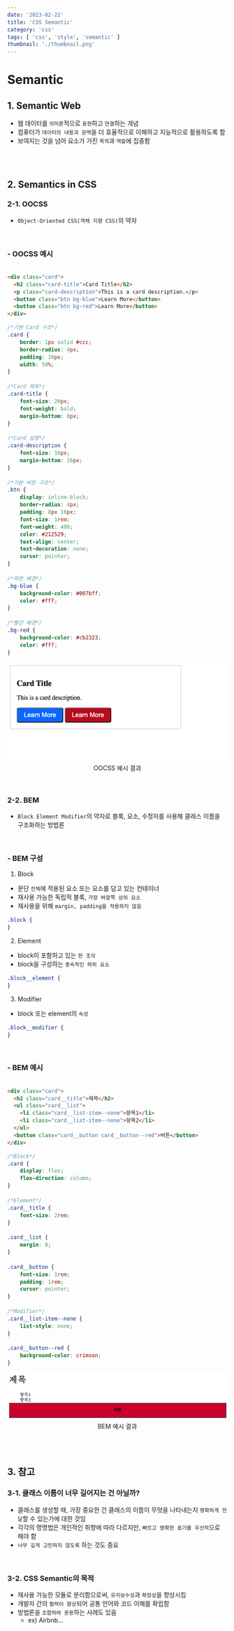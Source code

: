 ```yaml
---
date: '2023-02-22'
title: 'CSS Semantic'
category: 'css'
tags: [ 'css', 'style', 'semantic' ]
thumbnail: './thumbnail.png'
---
```


# Semantic

## 1. Semantic Web

- 웹 데이터를 `의미론`적으로 `표현`하고 `연결`하는 개념
- 컴퓨터가 `데이터의 내용과 문맥`을 더 효율적으로 이해하고 지능적으로 활용하도록 함
- 보여지는 것을 넘어 요소가 가진 `목적`과 `역할`에 집중함

<br>
<br>

## 2. Semantics in CSS

### 2-1. OOCSS

- `Object-Oriented CSS(객체 지향 CSS)`의 약자

<br>

### - OOCSS 예시

```html

<div class="card">
  <h2 class="card-title">Card Title</h2>
  <p class="card-description">This is a card description.</p>
  <button class="btn bg-blue">Learn More</button>
  <button class="btn bg-red">Learn More</button>
</div>
```

```css
/*기본 Card 구조*/
.card {
    border: 1px solid #ccc;
    border-radius: 4px;
    padding: 16px;
    width: 50%;
}

/*Card 제목*/
.card-title {
    font-size: 20px;
    font-weight: bold;
    margin-bottom: 8px;
}

/*Card 설명*/
.card-description {
    font-size: 16px;
    margin-bottom: 16px;
}

/*기본 버튼 구조*/
.btn {
    display: inline-block;
    border-radius: 4px;
    padding: 8px 16px;
    font-size: 1rem;
    font-weight: 400;
    color: #212529;
    text-align: center;
    text-decoration: none;
    cursor: pointer;
}

/*파란 배경*/
.bg-blue {
    background-color: #007bff;
    color: #fff;
}

/*빨간 배경*/
.bg-red {
    background-color: #cb2323;
    color: #fff;
}
```

<p align="center">
  <img src="CSS_OOCSS_example.png" alt="OOCSS 예시"><br/>
  <span>OOCSS 예시 결과</span>
</p>

<br>

### 2-2. BEM

- `Block Element Modifier`의 약자로 블록, 요소, 수정자를 사용해 클래스 이름을 구조화하는 방법론

<br>

### - BEM 구성

1. Block

- 문단 `전체`에 적용된 요소 또는 요소를 담고 있는 컨테이너
- 재사용 가능한 독립적 블록, `가장 바깥쪽 상위 요소`
- 재사용을 위해 `margin, padding을 적용하지 않음`

```css
.block {
}
```

2. Element

- block이 포함하고 있는 `한 조각`
- block을 구성하는 `종속적인 하위 요소`

```css
.block__element {
}
```

3. Modifier

- block 또는 element의 `속성`

```css
.block__modifier {
}
```

<br>

### - BEM 예시

```html

<div class="card">
  <h2 class="card__title">제목</h2>
  <ul class="card__list">
    <li class="card__list-item--none">항목1</li>
    <li class="card__list-item--none">항목2</li>
  </ul>
  <button class="card__button card__button--red">버튼</button>
</div>
```

```css
/*Block*/
.card {
    display: flex;
    flex-direction: column;
}

/*Element*/
.card__title {
    font-size: 2rem;
}

.card__list {
    margin: 0;
}

.card__button {
    font-size: 1rem;
    padding: 1rem;
    cursor: pointer;
}

/*Modifier*/
.card__list-item--none {
    list-style: none;
}

.card__button--red {
    background-color: crimson;
}
```

<p align="center">
  <img src="CSS_BEM_example.png" alt="BEM 예시"><br/>
  <span>BEM 예시 결과</span>
</p>

<br>
<br>

## 3. 참고

### 3-1. 클래스 이름이 너무 길어지는 건 아닐까?

- 클래스를 생성할 때, 가장 중요한 건 클래스의 이름이 무엇을 나타내는지 `명확하게 전달`할 수 있는가에 대한 것임
- 각각의 명명법은 개인적인 취향에 따라 다르지만, `빠르고 명확한 표기를 우선적`으로 해야 함
- `너무 깊게 고민하지 않도록` 하는 것도 중요

<br>

### 3-2. CSS Semantic의 목적

- 재사용 가능한 모듈로 분리함으로써, `유지보수성`과 `확장성`을 향상시킴
- 개발자 간의 `협력이 향상`되어 공통 언어와 코드 이해를 확립함
- 방법론을 `조합하여 혼용`하는 사례도 있음
    - ex) Airbnb...

[//]: # (---)

[//]: # ()

[//]: # (## Source)

[//]: # ()

[//]: # (- [<>]&#40;<>&#41;)

